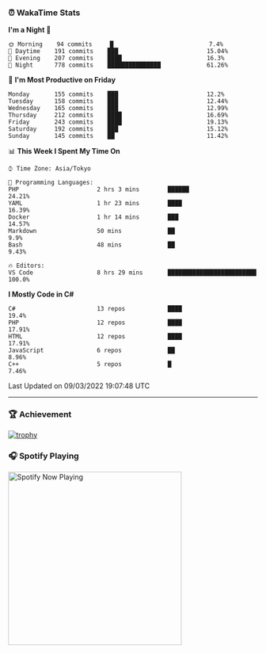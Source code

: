### ⏰ WakaTime Stats


<!--START_SECTION:waka-->
**I'm a Night 🦉** 

```text
🌞 Morning    94 commits     █                           7.4% 
🌆 Daytime    191 commits    ███                         15.04% 
🌃 Evening    207 commits    ████                        16.3% 
🌙 Night      778 commits    ███████████████             61.26%

```
📅 **I'm Most Productive on Friday** 

```text
Monday       155 commits    ███                         12.2% 
Tuesday      158 commits    ███                         12.44% 
Wednesday    165 commits    ███                         12.99% 
Thursday     212 commits    ████                        16.69% 
Friday       243 commits    ████                        19.13% 
Saturday     192 commits    ███                         15.12% 
Sunday       145 commits    ██                          11.42%

```


📊 **This Week I Spent My Time On** 

```text
⌚︎ Time Zone: Asia/Tokyo

💬 Programming Languages: 
PHP                      2 hrs 3 mins        ██████                      24.21% 
YAML                     1 hr 23 mins        ████                        16.39% 
Docker                   1 hr 14 mins        ███                         14.57% 
Markdown                 50 mins             ██                          9.9% 
Bash                     48 mins             ██                          9.43%

🔥 Editors: 
VS Code                  8 hrs 29 mins       █████████████████████████   100.0%

```

**I Mostly Code in C#** 

```text
C#                       13 repos            ████                        19.4% 
PHP                      12 repos            ████                        17.91% 
HTML                     12 repos            ████                        17.91% 
JavaScript               6 repos             ██                          8.96% 
C++                      5 repos             █                           7.46%

```



 Last Updated on 09/03/2022 19:07:48 UTC
<!--END_SECTION:waka-->

---

### 🏆 Achievement

[![trophy](https://github-profile-trophy.vercel.app/?username=Slime-hatena&theme=flat&no-bg=true&no-frame=true&column=8)](https://github.com/ryo-ma/github-profile-trophy)

### 🎧 Spotify Playing

[<img src="https://spotify-now-playing-slime-hatena.vercel.app/api/spotify-playing" alt="Spotify Now Playing" width="350" />](https://open.spotify.com/user/slime_hatena)

<!--
**Slime-hatena/Slime-hatena** is a ✨ _special_ ✨ repository because its `README.md` (this file) appears on your GitHub profile.

Here are some ideas to get you started:

- 🔭 I’m currently working on ...
- 🌱 I’m currently learning ...
- 👯 I’m looking to collaborate on ...
- 🤔 I’m looking for help with ...
- 💬 Ask me about ...
- 📫 How to reach me: ...
- 😄 Pronouns: ...
- ⚡ Fun fact: ...
-->
